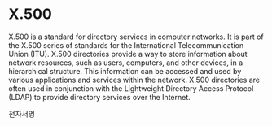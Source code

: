 # X.500
X.500 is a standard for directory services in computer networks. It is part of the X.500 series of standards for the International Telecommunication Union (ITU). X.500 directories provide a way to store information about network resources, such as users, computers, and other devices, in a hierarchical structure. This information can be accessed and used by various applications and services within the network. X.500 directories are often used in conjunction with the Lightweight Directory Access Protocol (LDAP) to provide directory services over the Internet.


전자서명
